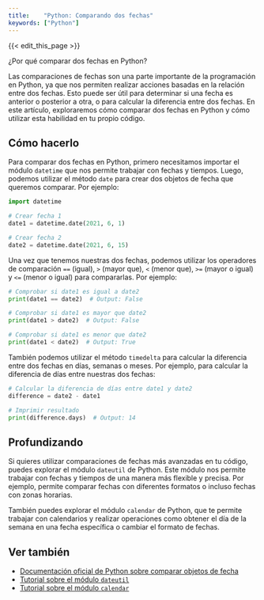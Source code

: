 ```yaml
---
title:    "Python: Comparando dos fechas"
keywords: ["Python"]
---
```


{{< edit_this_page >}}

¿Por qué comparar dos fechas en Python?

Las comparaciones de fechas son una parte importante de la programación en Python, ya que nos permiten realizar acciones basadas en la relación entre dos fechas. Esto puede ser útil para determinar si una fecha es anterior o posterior a otra, o para calcular la diferencia entre dos fechas. En este artículo, exploraremos cómo comparar dos fechas en Python y cómo utilizar esta habilidad en tu propio código.

## Cómo hacerlo

Para comparar dos fechas en Python, primero necesitamos importar el módulo `datetime` que nos permite trabajar con fechas y tiempos. Luego, podemos utilizar el método `date` para crear dos objetos de fecha que queremos comparar. Por ejemplo:

```Python
import datetime

# Crear fecha 1
date1 = datetime.date(2021, 6, 1)

# Crear fecha 2
date2 = datetime.date(2021, 6, 15)
```

Una vez que tenemos nuestras dos fechas, podemos utilizar los operadores de comparación `==` (igual), `>` (mayor que), `<` (menor que), `>=` (mayor o igual) y `<=` (menor o igual) para compararlas. Por ejemplo:

```Python
# Comprobar si date1 es igual a date2
print(date1 == date2)  # Output: False

# Comprobar si date1 es mayor que date2
print(date1 > date2)  # Output: False

# Comprobar si date1 es menor que date2
print(date1 < date2)  # Output: True
```

También podemos utilizar el método `timedelta` para calcular la diferencia entre dos fechas en días, semanas o meses. Por ejemplo, para calcular la diferencia de días entre nuestras dos fechas:

```Python
# Calcular la diferencia de días entre date1 y date2
difference = date2 - date1

# Imprimir resultado
print(difference.days)  # Output: 14
```

## Profundizando

Si quieres utilizar comparaciones de fechas más avanzadas en tu código, puedes explorar el módulo `dateutil` de Python. Este módulo nos permite trabajar con fechas y tiempos de una manera más flexible y precisa. Por ejemplo, permite comparar fechas con diferentes formatos o incluso fechas con zonas horarias.

También puedes explorar el módulo `calendar` de Python, que te permite trabajar con calendarios y realizar operaciones como obtener el día de la semana en una fecha específica o cambiar el formato de fechas.

## Ver también

- [Documentación oficial de Python sobre comparar objetos de fecha](https://docs.python.org/3/library/datetime.html#datetime.date)
- [Tutorial sobre el módulo `dateutil`](https://dateutil.readthedocs.io/en/stable/)
- [Tutorial sobre el módulo `calendar`](https://www.programiz.com/python-programming/datetime/calendar)